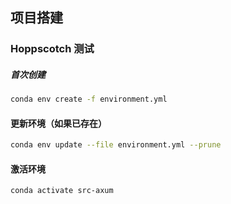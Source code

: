 
## 项目搭建


### Hoppscotch 测试
##### 首次创建
```bash
conda env create -f environment.yml
```

#### 更新环境（如果已存在）
```bash
conda env update --file environment.yml --prune
```
#### 激活环境
```bash
conda activate src-axum
```


```toml

```
